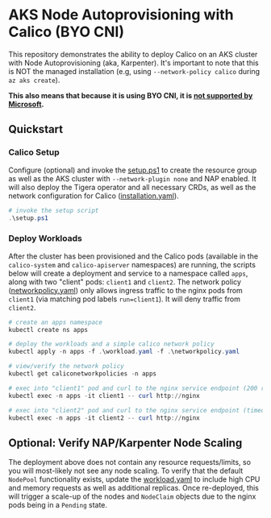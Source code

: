 # AKS Node Autoprovisioning with Calico (BYO CNI)

This repository demonstrates the ability to deploy Calico on an AKS cluster with Node Autoprovisioning (aka, Karpenter). It's important to note that this is NOT the managed installation (e.g, using `--network-policy calico` during `az aks create`). 

**This also means that because it is using BYO CNI, it is [not supported by Microsoft](https://learn.microsoft.com/en-us/azure/aks/use-byo-cni?tabs=azure-cli).**

## Quickstart

### Calico Setup

Configure (optional) and invoke the [setup.ps1](./setup.ps1) to create the resource group as well as the AKS cluster with `--network-plugin none` and NAP enabled. It will also deploy the Tigera operator and all necessary CRDs, as well as the network configuration for Calico ([installation.yaml](./installation.yaml)).

```powershell
# invoke the setup script
.\setup.ps1
```

### Deploy Workloads

After the cluster has been provisioned and the Calico pods (available in the `calico-system` and `calico-apiserver` namespaces) are running, the scripts below will create a deployment and service to a namespace called `apps`, along with two "client" pods: `client1` and `client2`. The network policy ([networkpolicy.yaml](./networkpolicy.yaml)) only allows ingress traffic to the nginx pods from `client1` (via matching pod labels `run=client1`). It will deny traffic from `client2`. 

```powershell
# create an apps namespace
kubectl create ns apps

# deploy the workloads and a simple calico network policy
kubectl apply -n apps -f .\workload.yaml -f .\networkpolicy.yaml

# view/verify the network policy
kubectl get caliconetworkpolicies -n apps

# exec into "client1" pod and curl to the nginx service endpoint (200 response)
kubectl exec -n apps -it client1 -- curl http://nginx

# exec into "client2" pod and curl to the nginx service endpoint (timeout)
kubectl exec -n apps -it client2 -- curl http://nginx
```

## Optional: Verify NAP/Karpenter Node Scaling

The deployment above does not contain any resource requests/limits, so you will most-likely not see any node scaling. To verify that the default `NodePool` functionality exists, update the [workload.yaml](./workload.yaml) to include high CPU and memory requests as well as additional replicas. Once re-deployed, this will trigger a scale-up of the nodes and `NodeClaim` objects due to the nginx pods being in a `Pending` state. 